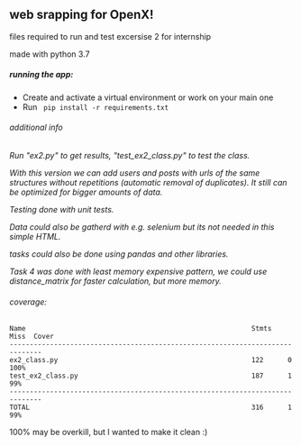 ## web srapping for OpenX!
files required to run and test excersise 2 for internship

made with python 3.7 

##### running the app:
* Create and activate a virtual environment or work on your main one
* Run ``` pip install -r requirements.txt```


###### additional info
*Run "ex2.py" to get results, "test_ex2_class.py" to test the class.*

*With this version we can add users and posts with urls of the same structures without repetitions (automatic removal of duplicates). It still can be optimized for bigger amounts of data.*

*Testing done with unit tests.*

*Data could also be gatherd with e.g. selenium but its not needed in this simple HTML.*

*tasks could also be done using pandas and other libraries.*

*Task 4 was done with least memory expensive pattern, we could use distance_matrix for faster calculation, but more memory.*

###### coverage:

```
Name                                                        Stmts   Miss  Cover
------------------------------------------------------------------------------
ex2_class.py                                                122      0   100%
test_ex2_class.py                                           187      1    99%
------------------------------------------------------------------------------
TOTAL                                                       316      1    99%
```
100% may be overkill, but I wanted to make it clean :)